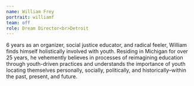 ```yaml
---
name: William Frey
portrait: williamf
team: off
role: Dream Director<br>Detroit
---
```


6 years as an organizer, social justice educator, and radical feeler, William finds himself holistically involved with youth. Residing in Michigan for over 25 years, he vehemently believes in processes of reimagining education through youth-driven practices and understands the importance of youth locating themselves personally, socially, politically, and historically–within the past, present, and future.